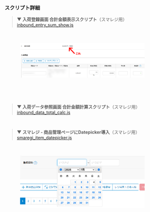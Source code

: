 ### スクリプト詳細

> **▼ 入荷登録画面 合計金額表示スクリプト**（スマレジ用）  
> [inbound_entry_sum_show.js](inbound_entry_sum_show.js)
<div align="center" style="margin:50px;"><img src="img/2025-07-04_18h10_02.png" width="500"></div>  
<br>

> **▼ 入荷データ参照画面 合計金額計算スクリプト**（スマレジ用）  
> [inbound_data_total_calc.js](inbound_data_total_calc.js)
<br>

> **▼ スマレジ - 商品管理ページにDatepicker導入**（スマレジ用）  
> [smaregi_item_datepicker.js](smaregi_item_datepicker.js)
<div align="center" style="margin:50px;"><img src="img/2025-07-04_18h34_44.png" width="500"></div>  
<br>
